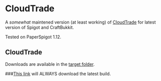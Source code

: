 # CloudTrade
A *somewhat* maintened version (at least working) of [CloudTrade](https://dev.bukkit.org/projects/cloud-trade) for latest version of Spigot and CraftBukkit.

Tested on PaperSpigot 1.12.

## CloudTrade
Downloads are available in the [target folder](https://github.com/lululombard/CloudTrade/tree/master/target). 

###[This link](https://github.com/lululombard/CloudTrade/blob/master/target/CloudTrade.jar?raw=true) will ALWAYS download the latest build.
